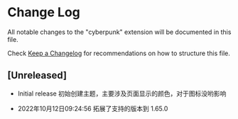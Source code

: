 # Change Log

All notable changes to the "cyberpunk" extension will be documented in this file.

Check [Keep a Changelog](http://keepachangelog.com/) for recommendations on how to structure this file.

## [Unreleased]

- Initial release
    初始创建主题，主要涉及页面显示的颜色，对于图标没哟影响

- 2022年10月12日09:24:56
    拓展了支持的版本到 1.65.0